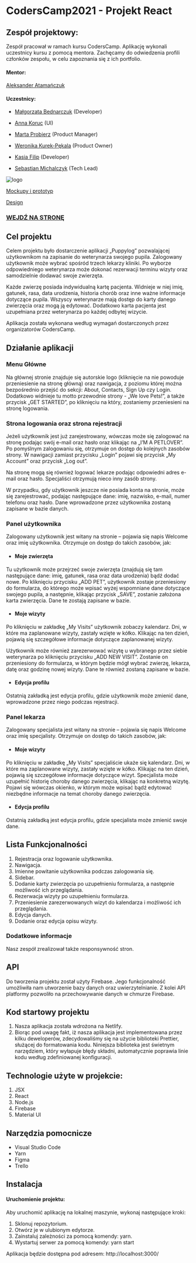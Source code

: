 # CodersCamp2021 - Projekt React

## Zespół projektowy:

Zespół pracował w ramach kursu CodersCamp. Aplikację wykonali uczestnicy kursu z pomocą mentora. Zachęcamy do odwiedzenia profili członków zespołu, w celu zapoznania się z ich portfolio.

#### Mentor:

[Aleksander Atamańczuk](https://github.com/TenGosc007)

#### Uczestnicy:

- [Małgorzata Bednarczuk](https://github.com/margiebed) (Developer)

- [Anna Koruc](https://github.com/annakoruc) (UI)

- [Marta Probierz](https://github.com/marta-probierz) (Product Manager)

- [Weronika Kurek-Pękala](https://github.com/SolWika) (Product Owner)

- [Kasia Filip](https://github.com/kasia-filip) (Developer)

- [Sebastian Michalczyk](https://github.com/WindOfCodes) (Tech Lead)



![logo](https://user-images.githubusercontent.com/75137091/152695743-197fdaf5-5e0c-4913-93b2-a3428eec597b.png)

[Mockupy i prototyp](https://www.figma.com/file/j8rdQ9KEIYiAfFdH5DNgQM/schematy-PuppyLOG?node-id=0%3A1)

[Design](https://www.figma.com/file/oQYCNjNNHifTQrutnxik2S/puppyLOG?node-id=0%3A1)
   
### [WEJDŹ NA STRONĘ](https://puppylog.netlify.app/)


## Cel projektu
Celem projektu było dostarczenie aplikacji „Puppylog” pozwalającej użytkownikom na zapisanie do weterynarza swojego pupila. Zalogowany użytkownik może wybrać spośród trzech lekarzy kliniki. Po wyborze odpowiedniego weterynarza może dokonać rezerwacji terminu wizyty oraz samodzielnie dodawać swoje zwierzęta.

Każde zwierzę posiada indywidualną kartę pacjenta. Widnieje w niej imię, gatunek, rasa, data urodzenia, historia chorób oraz inne ważne informacje dotyczące pupila. Wszyscy weterynarze mają dostęp do karty danego zwierzęcia oraz mogą ją edytować. Dodatkowo karta pacjenta jest uzupełniana przez weterynarza po każdej odbytej wizycie.


Aplikacja została wykonana według wymagań dostarczonych przez organizatorów CodersCamp.


## Działanie aplikacji

### Menu Główne

Na głównej stronie znajduje się autorskie logo (kliknięcie na nie powoduje przeniesienie na stronę główną) oraz nawigacja, z poziomu której można bezpośrednio przejść do sekcji: About, Contacts, Sign Up czy Login. Dodatkowo widnieje tu motto przewodnie strony - „We love Pets!”, a także przycisk „GET STARTED”, po kliknięciu na który, zostaniemy przeniesieni na stronę logowania. 

### Strona logowania oraz strona rejestracji
Jeżeli użytkownik jest już zarejestrowany, wówczas może się zalogować na stronę podając swój e-mail oraz hasło oraz klikając na „I’M A PETLOVER”. Po pomyślnym zalogowaniu się, otrzymuje on dostęp do kolejnych zasobów strony. W nawigacji zamiast przycisku „Login” pojawi się przycisk „My Account” oraz przycisk „Log out”.

Na stronę mogą się również logować lekarze podając odpowiedni adres e-mail oraz hasło. Specjaliści otrzymują nieco inny zasób strony.

W przypadku, gdy użytkownik jeszcze nie posiada konta na stronie, może się zarejestrować, podając następujące dane: imię, nazwisko, e-mail, numer telefonu oraz hasło. Dane wprowadzone przez użytkownika zostaną zapisane w bazie danych. 

### Panel użytkownika
Zalogowany użytkownik jest witany na stronie – pojawia się napis Welcome oraz imię użytkownika. Otrzymuje on dostęp do takich zasobów, jak: 

- #### Moje zwierzęta 

Tu użytkownik może przejrzeć swoje zwierzęta (znajdują się tam następujące dane: imię, gatunek, rasa oraz data urodzenia) bądź dodać nowe. Po kliknięciu przycisku „ADD PET”, użytkownik zostaje przeniesiony do formularza, do którego może wpisać wyżej wspomniane dane dotyczące swojego pupila, a następnie, klikając przycisk „SAVE”, zostanie założona karta zwierzęcia. Dane te zostają zapisane w bazie. 

- #### Moje wizyty

Po kliknięciu w zakładkę „My Visits” użytkownik zobaczy kalendarz. Dni, w które ma zaplanowane wizyty, zastały wzięte w kółko. Klikając na ten dzień, pojawią się szczegółowe informacje dotyczące zaplanowanej wizyty. 

Użytkownik może również zarezerwować wizytę u wybranego przez siebie weterynarza po kliknięciu przycisku „ADD NEW VISIT”. Zostanie on przeniesiony do formularza, w którym będzie mógł wybrać zwierzę, lekarza, datę oraz godzinę nowej wizyty. Dane te również zostaną zapisane w bazie. 

- #### Edycja profilu

Ostatnią zakładką jest edycja profilu, gdzie użytkownik może zmienić dane, wprowadzone przez niego podczas rejestracji. 


### Panel lekarza
Zalogowany specjalista jest witany na stronie – pojawia się napis Welcome oraz imię specjalisty. Otrzymuje on dostęp do takich zasobów, jak: 

- #### Moje wizyty

Po kliknięciu w zakładkę „My Visits” specjaliście ukaże się kalendarz. Dni, w które ma zaplanowane wizyty, zastały wzięte w kółko. Klikając na ten dzień, pojawią się szczegółowe informacje dotyczące wizyt. Specjalista może uzupełnić historię choroby danego zwierzęcia, klikając na konkretną wizytę. Pojawi się wówczas okienko, w którym może wpisać bądź edytować niezbędne informacje na temat choroby danego zwierzęcia. 

- #### Edycja profilu

Ostatnią zakładką jest edycja profilu, gdzie specjalista może zmienić swoje dane. 

## Lista Funkcjonalności

1. Rejestracja oraz logowanie użytkownika.
2. Nawigacja.
3. Imienne powitanie użytkownika podczas zalogowania się.
4. Sidebar.
5. Dodanie karty zwierzęcia po uzupełnieniu formularza, a następnie możliwość ich przeglądania.
6. Rezerwacja wizyty po uzupełnieniu formularza.
7. Przeniesienie zarezerwowanych wizyt do kalendarza i możliwość ich przeglądania. 
8. Edycja danych.
9. Dodanie oraz edycja opisu wizyty. 

### Dodatkowe informacje

Nasz zespół zrealizował także responsywność stron.

## API
Do tworzenia projektu został użyty Firebase. Jego funkcjonalność umożliwiła nam utworzenie bazy danych oraz uwierzytelnianie. Z kolei API platformy pozwoliło na przechowywanie danych w chmurze Firebase.

## Kod startowy projektu
1. Nasza aplikacja została wdrożona na Netlify.
2. Biorąc pod uwagę fakt, iż nasza aplikacja jest implementowana przez kilku deweloperów, zdecydowaliśmy się na użycie biblioteki Prettier, służącej do formatowania kodu. Niniejsza biblioteka jest świetnym narzędziem, który wyłapuje błędy składni, automatycznie poprawia linie kodu według zdefiniowanej konfiguracji.

## Technologie użyte w projekcie:

1. JSX
2. React
3. Node.js
4. Firebase
5. Material UI

## Narzędzia pomocnicze

- Visual Studio Code
- Yarn
- Figma
- Trello

## Instalacja

#### Uruchomienie projektu:

Aby uruchomić aplikację na lokalnej maszynie, wykonaj następujące kroki:

1. Sklonuj repozytorium.
2. Otwórz je w ulubionym edytorze.
3. Zainstaluj zależności za pomocą komendy: yarn.
4. Wystartuj serwer za pomocą komendy: yarn start

Aplikacja będzie dostępna pod adresem: http://localhost:3000/
